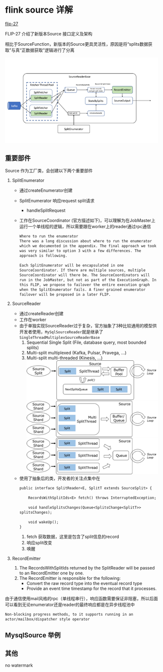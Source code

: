 # flink source 详解
[flip-27](https://cwiki.apache.org/confluence/display/FLINK/FLIP-27%3A+Refactor+Source+Interface)


FLIP-27 介绍了新版本Source 接口定义及架构

相比于SourceFunction，新版本的Source更具灵活性，原因是将“splits数据获取”与真“正数据获取”逻辑进行了分离

![alt text](image.png)

## 重要部件
Source 作为工厂类，会创建以下两个重要部件
1. SplitEnumerator 
    * 通过createEnumerator创建
    * SplitEnumerator 响应request split请求
        * handleSplitRequest
    * 工作在SourceCoordinator (官方描述如下)，可以理解为在JobMaster上运行一个单线程的逻辑，所以需要跟在worker上的reader通过rpc通信

        ```
        Where to run the enumerator
        There was a long discussion about where to run the enumerator which we documented in the appendix. The final approach we took was very similar to option 3 with a few differences. The approach is following.

        Each SplitEnumerator will be encapsulated in one SourceCoordinator. If there are multiple sources, multiple SourceCoordinator will there be. The SourceCoordinators will run in the JobMaster, but not as part of the ExecutionGraph. In this FLIP, we propose to failover the entire execution graph when the SplitEnumerator fails. A finer grained enumerator failover will be proposed in a later FLIP.
        ```

2. SourceReader
    * 通过createReader创建
    * 工作在worker
    * 由于单独实现SourceReader过于复杂，官方抽象了3种比较通用的模型供开发者使用，`MySqlSourceReader`就是继承了`SingleThreadMultiplexSourceReaderBase`
        1. Sequential Single Split (File, database query, most bounded splits)
        2. Multi-split multiplexed (Kafka, Pulsar, Pravega, ...)
        3. Multi-split multi-threaded (Kinesis, ...)
        ![alt text](image-1.png)
        ![alt text](image-2.png)
        ![alt text](image-3.png)
    * 使用了抽象后的类，开发者的关注点集中在
        ```
        public interface SplitReader<E, SplitT extends SourceSplit> {
 
            RecordsWithSplitIds<E> fetch() throws InterruptedException;
        
            void handleSplitsChanges(Queue<SplitsChange<SplitT>> splitsChanges);
        
            void wakeUp();
        }
        ```
        1. fetch 获取数据，这里是包含了split信息的record
        2. 响应split改变
        3. 唤醒

3. RecordEmitter
    1. The RecordsWithSplitIds returned by the SplitReader will be passed to an RecordEmitter one by one.
    2. The RecordEmitter is responsible for the following:
        * Convert the raw record type <E> into the eventual record type <T>
        * Provide an event time timestamp for the record that it processes.

由于通信使用mail风格的rpc（单线程串行），响应函数需要保证非阻塞，所以后面可以看到无论enumerator还是reader的最终响应都是在异步线程池中

```
Non-blocking progress methods, to it supports running in an actor/mailbox/dispatcher style operator
```
    

## MysqlSource 举例




## 其他

no watermark
